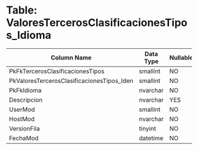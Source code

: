 # Table: ValoresTercerosClasificacionesTipos_Idioma

| Column Name | Data Type | Nullable |
|-------------|-----------|----------|
| PkFkTercerosClasificacionesTipos | smallint | NO |
| PkValoresTercerosClasificacionesTipos_Iden | smallint | NO |
| PkFkIdioma | nvarchar | NO |
| Descripcion | nvarchar | YES |
| UserMod | smallint | NO |
| HostMod | nvarchar | NO |
| VersionFila | tinyint | NO |
| FechaMod | datetime | NO |
